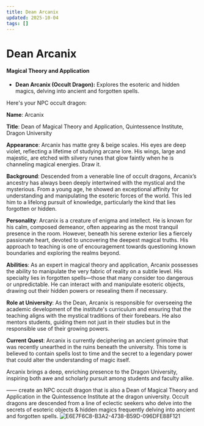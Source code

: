 ```yaml
---
title: Dean Arcanix
updated: 2025-10-04
tags: []
---
```


# Dean Arcanix



#### Magical Theory and Application

- **Dean Arcanix (Occult Dragon):** Explores the esoteric and hidden magics, delving into ancient and forgotten spells.

Here's your NPC occult dragon:

**Name**: Arcanix

**Title**: Dean of Magical Theory and Application, Quintessence Institute, Dragon University

**Appearance**: Arcanix has matte grey & beige scales. His eyes are deep violet, reflecting a lifetime of studying arcane lore. His wings, large and majestic, are etched with silvery runes that glow faintly when he is channeling magical energies. Draw it.

**Background**: Descended from a venerable line of occult dragons, Arcanix’s ancestry has always been deeply intertwined with the mystical and the mysterious. From a young age, he showed an exceptional affinity for understanding and manipulating the esoteric forces of the world. This led him to a lifelong pursuit of knowledge, particularly the kind that lies forgotten or hidden.

**Personality**: Arcanix is a creature of enigma and intellect. He is known for his calm, composed demeanor, often appearing as the most tranquil presence in the room. However, beneath his serene exterior lies a fiercely passionate heart, devoted to uncovering the deepest magical truths. His approach to teaching is one of encouragement towards questioning known boundaries and exploring the realms beyond.

**Abilities**: As an expert in magical theory and application, Arcanix possesses the ability to manipulate the very fabric of reality on a subtle level. His specialty lies in forgotten spells—those that many consider too dangerous or unpredictable. He can interact with and manipulate esoteric objects, drawing out their hidden powers or resealing them if necessary.

**Role at University**: As the Dean, Arcanix is responsible for overseeing the academic development of the institute's curriculum and ensuring that the teaching aligns with the mystical traditions of their forebears. He also mentors students, guiding them not just in their studies but in the responsible use of their growing powers.

**Current Quest**: Arcanix is currently deciphering an ancient grimoire that was recently unearthed in the ruins beneath the university. This tome is believed to contain spells lost to time and the secret to a legendary power that could alter the understanding of magic itself.

Arcanix brings a deep, enriching presence to the Dragon University, inspiring both awe and scholarly pursuit among students and faculty alike.

——
create an NPC occult dragon that is also a Dean of Magical Theory and Application in the Quintessence Institute at the dragon university. Occult dragons are descended from a line of eclectic seekers who delve into the secrets of esoteric objects & hidden magics frequently delving into ancient and forgotten spells.
![E6E7F6C8-B3A2-4738-B59D-096DFE88F121](images/E6E7F6C8-B3A2-4738-B59D-096DFE88F121.webp)
